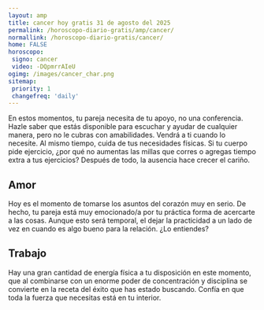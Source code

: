 ```yaml
---
layout: amp
title: cancer hoy gratis 31 de agosto del 2025 
permalink: /horoscopo-diario-gratis/amp/cancer/
normallink: /horoscopo-diario-gratis/cancer/
home: FALSE
horoscopo:
 signo: cancer
 video: -DQpmrrAIeU
ogimg: /images/cancer_char.png
sitemap:
 priority: 1
 changefreq: 'daily'
---
```



En estos momentos, tu pareja necesita de tu apoyo, no una conferencia. Hazle saber que estás disponible para escuchar y ayudar de cualquier manera, pero no le cubras con amabilidades. Vendrá a ti cuando lo necesite. Al mismo tiempo, cuida de tus necesidades físicas. Si tu cuerpo pide ejercicio, ¿por qué no aumentas las millas que corres o agregas tiempo extra a tus ejercicios? Después de todo, la ausencia hace crecer el cariño.

## Amor

Hoy es el momento de tomarse los asuntos del corazón muy en serio. De hecho, tu pareja está muy emocionado/a por tu práctica forma de acercarte a las cosas. Aunque esto será temporal, el dejar la practicidad a un lado de vez en cuando es algo bueno para la relación. ¿Lo entiendes?

## Trabajo

Hay una gran cantidad de energía física a tu disposición en este momento, que al combinarse con un enorme poder de concentración y disciplina se convierte en la receta del éxito que has estado buscando. Confía en que toda la fuerza que necesitas está en tu interior.